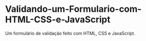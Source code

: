 # Validando-um-Formulario-com-HTML-CSS-e-JavaScript
 Um formulário de validação feito com HTML, CSS e JavaScript.
